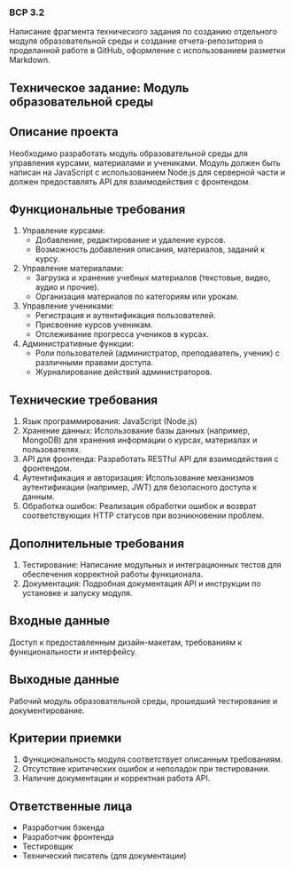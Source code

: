 ### ВСР 3.2
Написание фрагмента технического задания по созданию отдельного модуля образовательной среды и создание отчета-репозитория о проделанной работе в GitHub, оформление с использованием разметки Markdown.

## Техническое задание: Модуль образовательной среды

## Описание проекта
Необходимо разработать модуль образовательной среды для управления курсами, материалами и учениками. Модуль должен быть написан на JavaScript с использованием Node.js для серверной части и должен предоставлять API для взаимодействия с фронтендом.

## Функциональные требования
1. Управление курсами:
   - Добавление, редактирование и удаление курсов.
   - Возможность добавления описания, материалов, заданий к курсу.
2. Управление материалами:
   - Загрузка и хранение учебных материалов (текстовые, видео, аудио и прочие).
   - Организация материалов по категориям или урокам.
3. Управление учениками:
   - Регистрация и аутентификация пользователей.
   - Присвоение курсов ученикам.
   - Отслеживание прогресса учеников в курсах.
4. Административные функции:
   - Роли пользователей (администратор, преподаватель, ученик) с различными правами доступа.
   - Журналирование действий администраторов.

## Технические требования
1. Язык программирования: JavaScript (Node.js)
2. Хранение данных: Использование базы данных (например, MongoDB) для хранения информации о курсах, материалах и пользователях.
3. API для фронтенда: Разработать RESTful API для взаимодействия с фронтендом.
4. Аутентификация и авторизация: Использование механизмов аутентификации (например, JWT) для безопасного доступа к данным.
5. Обработка ошибок: Реализация обработки ошибок и возврат соответствующих HTTP статусов при возникновении проблем.

## Дополнительные требования
1. Тестирование: Написание модульных и интеграционных тестов для обеспечения корректной работы функционала.
2. Документация: Подробная документация API и инструкции по установке и запуску модуля.

## Входные данные
Доступ к предоставленным дизайн-макетам, требованиям к функциональности и интерфейсу.

## Выходные данные
Рабочий модуль образовательной среды, прошедший тестирование и документирование.

## Критерии приемки
1. Функциональность модуля соответствует описанным требованиям.
2. Отсутствие критических ошибок и неполадок при тестировании.
3. Наличие документации и корректная работа API.

## Ответственные лица
- Разработчик бэкенда
- Разработчик фронтенда
- Тестировщик
- Технический писатель (для документации)
